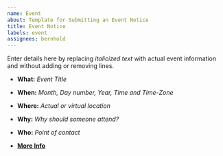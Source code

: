 ```yaml
---
name: Event
about: Template for Submitting an Event Notice 
title: Event Notice
labels: event
assignees: bernhold
---
```

Enter details here by replacing *italicized text* with actual event information and without adding or removing lines.

* **What:** *Event Title*

* **When:** *Month, Day number, Year, Time and Time-Zone*

* **Where:** *Actual or virtual location*

* **Why:** *Why should someone attend?*

* **Who:** *Point of contact*

* [**More Info**](http://link-to-more-info)
